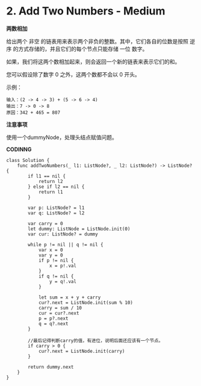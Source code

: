 # 2. Add Two Numbers - Medium
**两数相加**

给出两个 非空 的链表用来表示两个非负的整数。其中，它们各自的位数是按照 逆序 的方式存储的，并且它们的每个节点只能存储 一位 数字。

如果，我们将这两个数相加起来，则会返回一个新的链表来表示它们的和。

您可以假设除了数字 0 之外，这两个数都不会以 0 开头。

示例：

```
输入：(2 -> 4 -> 3) + (5 -> 6 -> 4)
输出：7 -> 0 -> 8
原因：342 + 465 = 807
```
**注意事项**

使用一个dummyNode，处理头结点赋值问题。

**CODINNG**

```
class Solution {
    func addTwoNumbers(_ l1: ListNode?, _ l2: ListNode?) -> ListNode? {
        if l1 == nil {
            return l2
        } else if l2 == nil {
            return l1
        }

        var p: ListNode? = l1
        var q: ListNode? = l2

        var carry = 0
        let dummy: ListNode = ListNode.init(0)
        var cur: ListNode? = dummy

        while p != nil || q != nil {
            var x = 0
            var y = 0
            if p != nil {
                x = p!.val
            }
            if q != nil {
                y = q!.val
            }

            let sum = x + y + carry
            cur?.next = ListNode.init(sum % 10)
            carry = sum / 10
            cur = cur?.next
            p = p?.next
            q = q?.next
        }

        //最后记得判断carry的值，有进位，说明后面还应该有一个节点。
        if carry > 0 {
            cur?.next = ListNode.init(carry)
        }

        return dummy.next
    }
}
```
